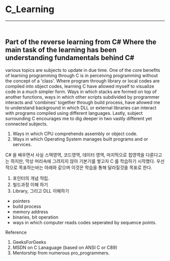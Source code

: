 # C_Learning
----
<br>Part of the reverse learning from C#
Where the main task of the learning has been understanding fundamentals behind C#
----
various topics are subjects to update in due time.
One of the core benefits of learning programming through C is in perceiving programming without the concept of a 'class'. 
Where program through library or local codes are compiled into object codes, learning C have allowed myself to visualize code in a much simpler form. Ways in which stacks are formed on top of another functions, ways in which other scripts subdivided by programmer interacts and 'combines' together through build process, have allowed me to understand background in which DLL or external libraries can interact with programs compiled using different languages. Lastly, subject surrounding C encourages me to dig deeper in two vastly different yet connected subjects. 

1. Ways in which CPU comprehends assembly or object code. 
2. Ways in which Operating System manages built programs and or services. 


C# 을 배우면서 사실 스택영역, 코드영역, 데이터 영역, 마지막으로 힙영역을 다룬다고는 하지만, 
막상 머리속에 그려지지 않아 기본기를 쌓고자 C 를 학습하기 시작했다. 
우선적으로 목표하는바는 아래와 같으며 이것은 학습을 통해 달라질것을 목표로 한다. 

1. 포인터의 개념 적립. 
2. 빌드과정 이해 하기 
3. Library, 그리고 DLL 이해하기 

<ul> 
  <li>pointers</li>
  <li>build process</li>
  <li>memory address</li>
  <li>binaries, bit operation</li>
  <li>ways in which computer reads codes seperated by sequence points.</li>
</ul>

Reference
1. GeeksForGeeks
2. MSDN on C Lanaguage (based on ANSI C or C89)
3. Mentorship from numerous pro_programmers. 
